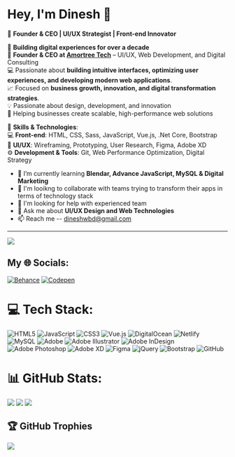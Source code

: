 # Hey, I'm Dinesh 👋
🚀 **Founder & CEO | UI/UX Strategist | Front-end Innovator** 

🚀 **Building digital experiences for over a decade**  
🔹 **Founder & CEO at [Amortree Tech](https://www.amortree.com)** – UI/UX, Web Development, and Digital Consulting  
💻 Passionate about **building intuitive interfaces, optimizing user experiences, and developing modern web applications**.  
📈 Focused on **business growth, innovation, and digital transformation strategies**.  
💡 Passionate about design, development, and innovation  
🎯 Helping businesses create scalable, high-performance web solutions  

🔧 **Skills & Technologies**:  
💻 **Front-end**: HTML, CSS, Sass, JavaScript, Vue.js, .Net Core, Bootstrap  
🎨 **UI/UX**: Wireframing, Prototyping, User Research, Figma, Adobe XD  
⚙️ **Development & Tools**: Git, Web Performance Optimization, Digital Strategy  

- 🌱 I’m currently learning **Blendar, Advance JavaScript, MySQL & Digital Marketing**
- 👯 I'm looikng to collaborate with teams trying to transform their apps in terms of technology stack
- 🤔 I'm looking for help with experienced team
- 💬 Ask me about **UI/UX Design and Web Technologies**
- 📫 Reach me -- dineshwbd@gmail.com

---
[![](https://visitcount.itsvg.in/api?id=dineshann&label=Profile%20Views&color=12&pretty=false)](https://visitcount.itsvg.in)



## My 🌐 Socials:
[![Behance](https://img.shields.io/badge/Behance-1769ff?logo=behance&logoColor=white)](https://www.behance.net/dineshwdesign) [![Codepen](https://img.shields.io/badge/Codepen-000000?style=for-the-badge&logo=codepen&logoColor=white)](https://codepen.io/dineshdesign) 

# 💻 Tech Stack:
![HTML5](https://img.shields.io/badge/html5-%23E34F26.svg?style=for-the-badge&logo=html5&logoColor=white) ![JavaScript](https://img.shields.io/badge/javascript-%23323330.svg?style=for-the-badge&logo=javascript&logoColor=%23F7DF1E) ![CSS3](https://img.shields.io/badge/css3-%231572B6.svg?style=for-the-badge&logo=css3&logoColor=white) ![Vue.js](https://img.shields.io/badge/vue.js-%2335495e.svg?style=for-the-badge&logo=vuedotjs&logoColor=%234FC08D) ![DigitalOcean](https://img.shields.io/badge/DigitalOcean-%230167ff.svg?style=for-the-badge&logo=digitalOcean&logoColor=white) ![Netlify](https://img.shields.io/badge/netlify-%23000000.svg?style=for-the-badge&logo=netlify&logoColor=#00C7B7) ![MySQL](https://img.shields.io/badge/mysql-4479A1.svg?style=for-the-badge&logo=mysql&logoColor=white) ![Adobe](https://img.shields.io/badge/adobe-%23FF0000.svg?style=for-the-badge&logo=adobe&logoColor=white) ![Adobe Illustrator](https://img.shields.io/badge/adobe%20illustrator-%23FF9A00.svg?style=for-the-badge&logo=adobe%20illustrator&logoColor=white) ![Adobe InDesign](https://img.shields.io/badge/Adobe%20InDesign-49021F?style=for-the-badge&logo=adobeindesign&logoColor=FF3366) ![Adobe Photoshop](https://img.shields.io/badge/adobe%20photoshop-%2331A8FF.svg?style=for-the-badge&logo=adobe%20photoshop&logoColor=white) ![Adobe XD](https://img.shields.io/badge/Adobe%20XD-470137?style=for-the-badge&logo=Adobe%20XD&logoColor=#FF61F6) ![Figma](https://img.shields.io/badge/figma-%23F24E1E.svg?style=for-the-badge&logo=figma&logoColor=white) ![jQuery](https://img.shields.io/badge/jquery-%230769AD.svg?style=for-the-badge&logo=jquery&logoColor=white) ![Bootstrap](https://img.shields.io/badge/bootstrap-%238511FA.svg?style=for-the-badge&logo=bootstrap&logoColor=white) ![GitHub](https://img.shields.io/badge/github-%23121011.svg?style=for-the-badge&logo=github&logoColor=white)
# 📊 GitHub Stats:
![](https://github-readme-stats.vercel.app/api?username=dineshann&theme=dark&hide_border=false&include_all_commits=true&count_private=false) ![](https://github-readme-streak-stats.herokuapp.com/?user=dineshann&theme=dark&hide_border=false) ![](https://github-readme-stats.vercel.app/api/top-langs/?username=dineshann&theme=dark&hide_border=false&include_all_commits=true&count_private=false&layout=compact)

## 🏆 GitHub Trophies
![](https://github-profile-trophy.vercel.app/?username=dineshann&theme=radical&no-frame=true&no-bg=true&margin-w=10)

<!-- ### 🔝 Top Contributed Repo
![](https://github-contributor-stats.vercel.app/api?username=dineshann&limit=5&theme=dark&combine_all_yearly_contributions=true) -->

